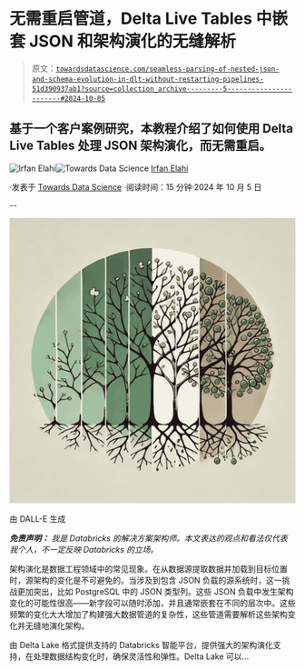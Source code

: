 # 无需重启管道，Delta Live Tables 中嵌套 JSON 和架构演化的无缝解析

> 原文：[`towardsdatascience.com/seamless-parsing-of-nested-json-and-schema-evolution-in-dlt-without-restarting-pipelines-51d390937ab1?source=collection_archive---------5-----------------------#2024-10-05`](https://towardsdatascience.com/seamless-parsing-of-nested-json-and-schema-evolution-in-dlt-without-restarting-pipelines-51d390937ab1?source=collection_archive---------5-----------------------#2024-10-05)

## 基于一个客户案例研究，本教程介绍了如何使用 Delta Live Tables 处理 JSON 架构演化，而无需重启。

[](https://medium.com/@elahi_irfan?source=post_page---byline--51d390937ab1--------------------------------)![Irfan Elahi](https://medium.com/@elahi_irfan?source=post_page---byline--51d390937ab1--------------------------------)[](https://towardsdatascience.com/?source=post_page---byline--51d390937ab1--------------------------------)![Towards Data Science](https://towardsdatascience.com/?source=post_page---byline--51d390937ab1--------------------------------) [Irfan Elahi](https://medium.com/@elahi_irfan?source=post_page---byline--51d390937ab1--------------------------------)

·发表于 [Towards Data Science](https://towardsdatascience.com/?source=post_page---byline--51d390937ab1--------------------------------) ·阅读时间：15 分钟·2024 年 10 月 5 日

--

![](img/1b6f46531a4eddd4e3d01f650d342ab6.png)

由 DALL-E 生成

***免责声明：*** *我是 Databricks 的解决方案架构师。本文表达的观点和看法仅代表我个人，不一定反映 Databricks 的立场。*

架构演化是数据工程领域中的常见现象。在从数据源提取数据并加载到目标位置时，源架构的变化是不可避免的。当涉及到包含 JSON 负载的源系统时，这一挑战更加突出，比如 PostgreSQL 中的 JSON 类型列。这些 JSON 负载中发生架构变化的可能性很高——新字段可以随时添加，并且通常嵌套在不同的层次中。这些频繁的变化大大增加了构建强大数据管道的复杂性，这些管道需要解析这些架构变化并无缝地演化架构。

由 Delta Lake 格式提供支持的 Databricks 智能平台，提供强大的架构演化支持，在处理数据结构变化时，确保灵活性和弹性。Delta Lake 可以…
